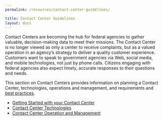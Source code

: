 ```yaml
---
permalink: /resources/contact-center-guidelines/

title: Contact Center Guidelines
layout: docs
---
```


Contact Centers are becoming the hub for federal agencies to gather valuable, decision-making data to meet their missions. The Contact Center is no longer viewed as only a center to receive complaints, but as a valued operation in an agency’s strategy to deliver a quality customer experience. Customers want to speak to government agencies via Web, social media, and mobile technologies, not just by phone calls. Citizens engaging with federal agencies also expect timely, accurate responses to their questions and needs.

This section on Contact Centers provides information on planning a Contact Center, technologies, operations and management, and requirements and [best practices](https://www.digitalgov.gov/2014/01/09/top-eight-best-practices-for-federal-contact-centers/ "Top Eight Best Practices for Federal Contact Centers").

  * [Getting Started with your Contact Center](https://www.digitalgov.gov/resources/contact-center-guidelines/getting-started-with-your-contact-center/ "Getting Started with your Contact Center")
  * [Contact Center Technologies](https://www.digitalgov.gov/resources/contact-center-guidelines/contact-center-technologies/ "Contact Center Technologies")
  * [Contact Center Operation and Management](https://www.digitalgov.gov/resources/contact-center-guidelines/contact-center-operation-and-management/ "Contact Center Operation and Management")
